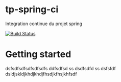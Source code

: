 # tp-spring-ci
Integration continue du projet spring


[![Build Status](https://travis-ci.org/Ludwig-POEJAVA/tp-spring-ci.svg?branch=master)](https://travis-ci.org/Ludwig-POEJAVA/tp-spring-ci)

# Getting started
dsfsdfsdfsdfsdfsdfs
ddfsdfsd
ss
dsdfsdfd
ss
dsfsfdf
dsldjskldjkhdjkhdjfhsdjkfhsjkhfsdf
